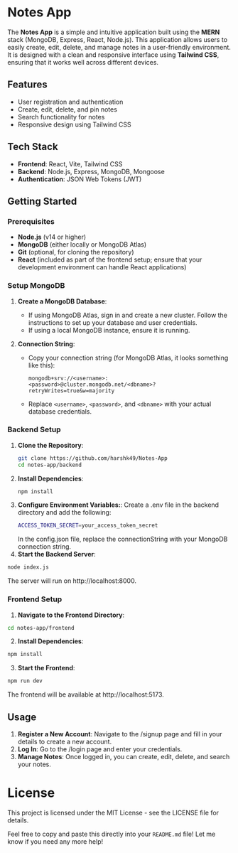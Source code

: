 # Notes App

The **Notes App** is a simple and intuitive application built using the **MERN** stack (MongoDB, Express, React, Node.js). This application allows users to easily create, edit, delete, and manage notes in a user-friendly environment. It is designed with a clean and responsive interface using **Tailwind CSS**, ensuring that it works well across different devices.

## Features

- User registration and authentication
- Create, edit, delete, and pin notes
- Search functionality for notes
- Responsive design using Tailwind CSS

## Tech Stack

- **Frontend**: React, Vite, Tailwind CSS
- **Backend**: Node.js, Express, MongoDB, Mongoose
- **Authentication**: JSON Web Tokens (JWT)

## Getting Started

### Prerequisites

- **Node.js** (v14 or higher)
- **MongoDB** (either locally or MongoDB Atlas)
- **Git** (optional, for cloning the repository)
- **React** (included as part of the frontend setup; ensure that your development environment can handle React applications)


### Setup MongoDB

1. **Create a MongoDB Database**:
   - If using MongoDB Atlas, sign in and create a new cluster. Follow the instructions to set up your database and user credentials.
   - If using a local MongoDB instance, ensure it is running.

2. **Connection String**:
   - Copy your connection string (for MongoDB Atlas, it looks something like this):
     ```
     mongodb+srv://<username>:<password>@cluster.mongodb.net/<dbname>?retryWrites=true&w=majority
     ```
   - Replace `<username>`, `<password>`, and `<dbname>` with your actual database credentials.

### Backend Setup

1. **Clone the Repository**:
   ```bash
   git clone https://github.com/harshk49/Notes-App
   cd notes-app/backend
2. **Install Dependencies**:
   ```bash
   npm install
3. **Configure Environment Variables:**:
   Create a .env file in the backend directory and add the following:
   ```bash
   ACCESS_TOKEN_SECRET=your_access_token_secret
   ```
   In the config.json file, replace the connectionString with your MongoDB connection string.
4. **Start the Backend Server**:
```bash
node index.js
```
The server will run on http://localhost:8000.

### Frontend Setup
1. **Navigate to the Frontend Directory**:
```bash
cd notes-app/frontend
```
2. **Install Dependencies**:
```bash
npm install
```
3. **Start the Frontend**:
```bash
npm run dev
```
The frontend will be available at http://localhost:5173.

## Usage
1. **Register a New Account**:
Navigate to the /signup page and fill in your details to create a new account.
2. **Log In**:
Go to the /login page and enter your credentials.
3. **Manage Notes**:
Once logged in, you can create, edit, delete, and search your notes.

# License
This project is licensed under the MIT License - see the LICENSE file for details.


Feel free to copy and paste this directly into your `README.md` file! Let me know if you need any more help!


